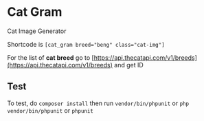 # Cat Gram

Cat Image Generator

Shortcode is `[cat_gram breed="beng" class="cat-img"]`

For the list of **cat breed** go to [https://api.thecatapi.com/v1/breeds](https://api.thecatapi.com/v1/breeds) and get ID

## Test

To test, do `composer install` then run `vendor/bin/phpunit` or `php vendor/bin/phpunit` or `phpunit`
